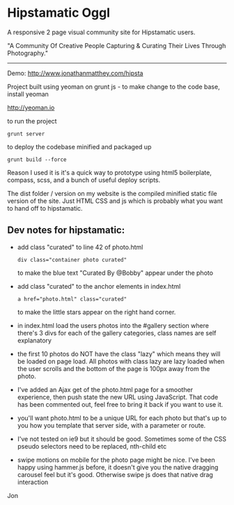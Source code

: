 # Hipstamatic Oggl

A responsive 2 page visual community site for Hipstamatic users.

"A Community Of Creative People Capturing & Curating Their Lives Through Photography."

---

Demo: http://www.jonathanmatthey.com/hipsta

Project built using yeoman on grunt js - to make change to the code base, install yeoman

http://yeoman.io

to run the project

    grunt server

to deploy the codebase minified and packaged up

    grunt build --force

Reason I used it is it's a quick way to prototype using html5 boilerplate, compass, scss, and a bunch of useful deploy scripts.

The dist folder / version on my website is the compiled minified static file version of the site.  Just HTML CSS and js which is probably what you want to hand off to hipstamatic.

## Dev notes for hipstamatic:

- add class "curated" to line 42 of photo.html

      div class="container photo curated"

  to make the blue text "Curated By @Bobby" appear under the photo
- add class "curated" to the anchor elements in index.html

      a href="photo.html" class="curated"

  to make the little stars appear on the right hand corner.
- in index.html load the users photos into the #gallery section where there's 3 divs for each of the gallery categories, class names are self explanatory
- the first 10 photos do NOT have the class "lazy" which means they will be loaded on page load.  All photos with class lazy are lazy loaded when the user scrolls and the bottom of the page is 100px away from the photo.
- I've added an Ajax get of the photo.html page for a smoother experience, then push state the new URL using JavaScript.  That code has been commented out, feel free to bring it back if you want to use it.
- you'll want photo.html to be a unique URL for each photo but that's up to you how you template that server side, with a parameter or route.
- I've not tested on ie9 but it should be good.  Sometimes some of the CSS pseudo selectors need to be replaced, nth-child etc
- swipe motions on mobile for the photo page might be nice.  I've been happy using hammer.js before, it doesn't give you the native dragging carousel feel but it's good.  Otherwise swipe js does that native drag interaction

Jon